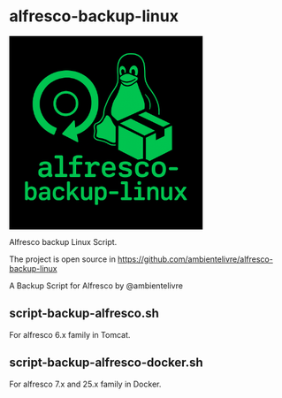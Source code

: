 # alfresco-backup-linux
<img src="img/alfresco-backup-linux.png" alt="alfresco-backup-linux logo" align="center"  width="350"/>

Alfresco backup Linux Script.

The project is open source in https://github.com/ambientelivre/alfresco-backup-linux

A Backup Script for Alfresco by @ambientelivre

## script-backup-alfresco.sh 

For alfresco 6.x family in Tomcat.


## script-backup-alfresco-docker.sh

For alfresco 7.x and 25.x family in Docker.

